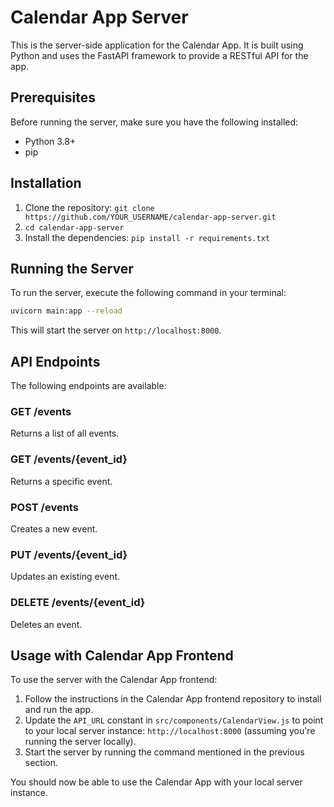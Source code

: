 # Calendar App Server

This is the server-side application for the Calendar App. It is built using Python and uses the FastAPI framework to provide a RESTful API for the app.

## Prerequisites

Before running the server, make sure you have the following installed:

- Python 3.8+
- pip

## Installation

1. Clone the repository: `git clone https://github.com/YOUR_USERNAME/calendar-app-server.git`
2. `cd calendar-app-server`
3. Install the dependencies: `pip install -r requirements.txt`

## Running the Server

To run the server, execute the following command in your terminal:

```bash
uvicorn main:app --reload
```

This will start the server on `http://localhost:8000`.

## API Endpoints

The following endpoints are available:

### GET /events

Returns a list of all events.

### GET /events/{event_id}

Returns a specific event.

### POST /events

Creates a new event.

### PUT /events/{event_id}

Updates an existing event.

### DELETE /events/{event_id}

Deletes an event.

## Usage with Calendar App Frontend

To use the server with the Calendar App frontend:

1. Follow the instructions in the Calendar App frontend repository to install and run the app.
2. Update the `API_URL` constant in `src/components/CalendarView.js` to point to your local server instance: `http://localhost:8000` (assuming you're running the server locally).
3. Start the server by running the command mentioned in the previous section.

You should now be able to use the Calendar App with your local server instance.
